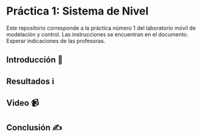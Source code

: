 # Práctica 1: Sistema de Nivel
Este repositorio corresponde a la práctica número 1 del laboratorio móvil de modelación y control. Las instrucciones se encuentran en el documento. Esperar indicaciones de las profesoras.

## **Introducción** 📖

## **Resultados** ℹ️

## **Video** 📹

## **Conclusión** ✍️
